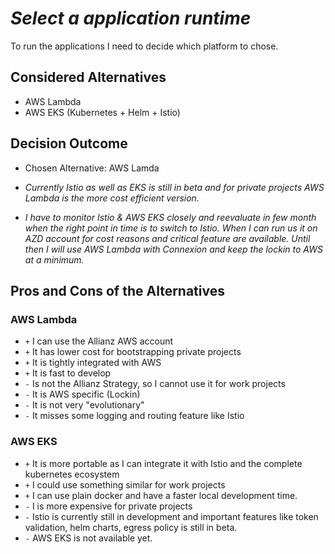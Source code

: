 # _Select a application runtime_

To run the applications I need to decide which platform to chose.

## Considered Alternatives

* AWS Lambda
* AWS EKS \(Kubernetes + Helm + Istio\)

## Decision Outcome

* Chosen Alternative: AWS Lamda

* _Currently Istio as well as EKS is still in beta and for private projects AWS Lambda is the more cost efficient version._

* _I have to monitor Istio & AWS EKS closely and reevaluate in few month when the right point in time is to switch to Istio. When I can run us it on AZD account for cost reasons and critical feature are available. Until then I will use AWS Lambda with Connexion and keep the lockin to AWS at a minimum._

## Pros and Cons of the Alternatives

### AWS Lambda

* `+` I can use the Allianz AWS account
* `+` It has lower cost for bootstrapping private projects
* `+` It is tightly integrated with AWS
* `+` It is fast to develop
* `-` Is not the Allianz Strategy, so I cannot use it for work projects
* `-` It is AWS specific \(Lockin\)
* `-` It is not very "evolutionary"
* `-` It misses some logging and routing feature like Istio

### AWS EKS 

* `+` It is more portable as I can integrate it with Istio and the complete kubernetes ecosystem
* `+` I could use something similar for work projects
* `+` I can use plain docker and have a faster local development time. 
* `-` I is more expensive for private projects
* `-` Istio is currently still in development and important features like token validation, helm charts, egress policy is still in beta.
* `-` AWS EKS is not available yet.





